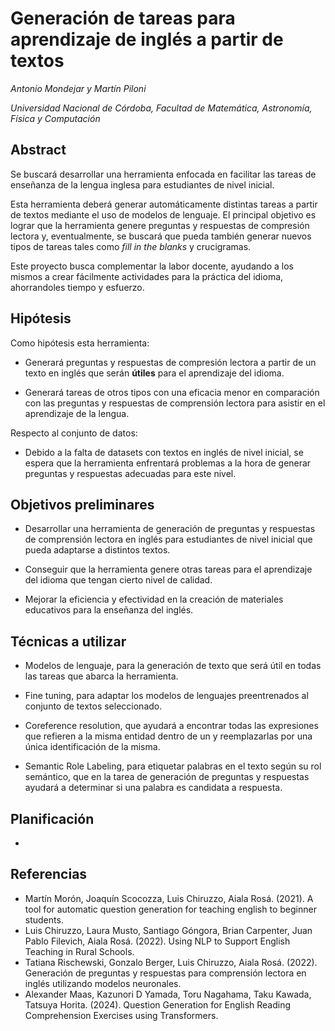 # Generación de tareas para aprendizaje de inglés a partir de textos 
*Antonio Mondejar y Martín Piloni*

*Universidad Nacional de Córdoba, Facultad de Matemática, Astronomía, Física y Computación*

## Abstract

Se buscará desarrollar una herramienta enfocada en facilitar las tareas de enseñanza de la lengua inglesa para estudiantes de nivel inicial. 

Esta herramienta deberá generar automáticamente distintas tareas a partir de textos mediante el uso de modelos de lenguaje. El principal objetivo es lograr que la herramienta genere preguntas y respuestas de compresión lectora y, eventualmente, se buscará que pueda también generar nuevos tipos de tareas tales como *fill in the blanks* y crucigramas.

Este proyecto busca complementar la labor docente, ayudando a los mismos a crear fácilmente actividades para la práctica del idioma, ahorrandoles tiempo y esfuerzo.


## Hipótesis

Como hipótesis esta herramienta:

* Generará preguntas y respuestas de compresión lectora a partir de un texto en inglés que serán **útiles** para el aprendizaje del idioma.

* Generará tareas de otros tipos con una eficacia menor en comparación con las preguntas y respuestas de comprensión lectora para asistir en el aprendizaje de la lengua.

Respecto al conjunto de datos:

* Debido a la falta de datasets con textos en inglés de nivel inicial, se espera que la herramienta enfrentará problemas a la hora de generar preguntas y respuestas adecuadas para este nivel.

## Objetivos preliminares

* Desarrollar una herramienta de generación de preguntas y respuestas de comprensión lectora en inglés para estudiantes de nivel inicial que pueda adaptarse a distintos textos.

* Conseguir que la herramienta genere otras tareas para el aprendizaje del idioma que tengan cierto nivel de calidad.

* Mejorar la eficiencia y efectividad en la creación de materiales educativos para la enseñanza del inglés.

## Técnicas a utilizar

* Modelos de lenguaje, para la generación de texto que será útil en todas las tareas que abarca la herramienta.

* Fine tuning, para adaptar los modelos de lenguajes preentrenados al conjunto de textos seleccionado.

* Coreference resolution, que ayudará a encontrar todas las expresiones que refieren a la misma entidad dentro de un y reemplazarlas por una única identificación de la misma.

* Semantic Role Labeling, para etiquetar palabras en el texto según su rol semántico, que en la tarea de generación de preguntas y respuestas ayudará a determinar si una palabra es candidata a respuesta.


## Planificación

*

## Referencias


* Martín Morón, Joaquín Scocozza, Luis Chiruzzo, Aiala Rosá. (2021). A tool for automatic question generation for teaching english to beginner students.
* Luis Chiruzzo, Laura Musto, Santiago Góngora, Brian Carpenter, Juan Pablo Filevich, Aiala Rosá. (2022). Using NLP to Support English Teaching in Rural Schools.
* Tatiana Rischewski, Gonzalo Berger, Luis Chiruzzo, Aiala Rosá. (2022). Generación de preguntas y respuestas para comprensión lectora en inglés utilizando modelos neuronales. 
* Alexander Maas, Kazunori D Yamada, Toru Nagahama, Taku Kawada, Tatsuya Horita. (2024). Question Generation for English Reading Comprehension Exercises using Transformers.